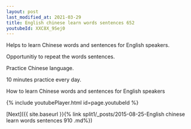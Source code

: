 ```yaml
---
layout: post
last_modified_at: 2021-03-29
title: English chinese learn words sentences 652 
youtubeId: XXC8X_9Sej0
---
```

 
 
Helps to learn Chinese words and sentences for English speakers.

Opportunitiy to repeat the words sentences. 

Practice Chinese language. 
 
10 minutes practice every day. 
 
How to learn Chinese words and sentences for English speakers 
 
{% include youtubePlayer.html id=page.youtubeId %}
 
 
[Next]({{ site.baseurl }}{% link  split1/_posts/2015-08-25-English chinese learn words sentences 910 .md%})
 
